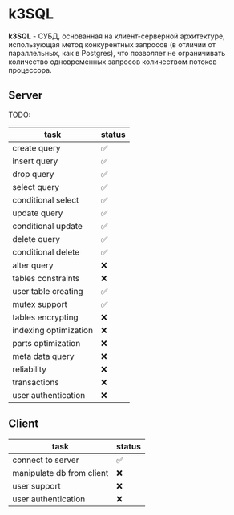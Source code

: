 # k3SQL

**k3SQL** - СУБД, основанная на клиент-серверной архитектуре, использующая метод конкурентных запросов (в отличии от параллельных, как в Postgres), что позволяет не ограничивать количество одновременных запросов количеством потоков процессора.

## Server

TODO:

| task                  | status |
|-----------------------|--------|
| create query          | ✅      |
| insert query          | ✅      |
| drop query            | ✅      |
| select query          | ✅      |
| conditional select    | ✅      |
| update query          | ✅      |
| conditional update    | ✅      |
| delete query          | ✅      |
| conditional delete    | ✅      |
| alter query           | ❌      |
| tables constraints    | ❌      |
| user table creating   | ✅      |
| mutex support         | ✅      |
| tables encrypting     | ❌      |
| indexing optimization | ❌      |
| parts optimization    | ❌      |
| meta data query       | ❌      |
| reliability           | ❌      |
| transactions          | ❌      |
| user authentication   | ❌      |

## Client

| task                      | status |
|---------------------------|--------|
| connect to server         | ✅      |
| manipulate db from client | ❌      |
| user support              | ❌      |
| user authentication       | ❌      |
